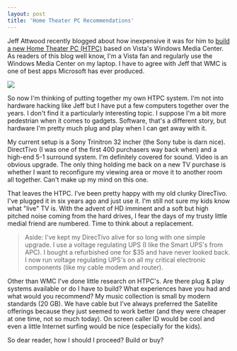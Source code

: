 ```yaml
---
layout: post
title: 'Home Theater PC Recommendations'
---
```

Jeff Attwood recently blogged about how inexpensive it was for him to [build a new Home Theater PC (HTPC)](http://www.codinghorror.com/blog/archives/001107.html) based on Vista's Windows Media Center. As readers of this blog well know, I'm a Vista fan and regularly use the Windows Media Center on my laptop. I have to agree with Jeff that WMC is one of best apps Microsoft has ever produced.

![](http://www.engadget.com/media/2006/01/originaecase.jpg)

So now I'm thinking of putting together my own HTPC system. I'm not into hardware hacking like Jeff but I have put a few computers together over the years. I don't find it a particularly interesting topic. I suppose I'm a bit more pedestrian when it comes to gadgets. Software, that's a different story, but hardware I'm pretty much plug and play when I can get away with it.

My current setup is a Sony Trinitron 32 incher (the Sony tube is darn nice). DirectTivo (I was one of the first 400 purchasers way back when) and a high-end 5-1 surround system. I'm definitely covered for sound. Video is an obvious upgrade. The only thing holding me back on a new TV purchase is whether I want to reconfigure my viewing area or move it to another room all together. Can't make up my mind on this one.

That leaves the HTPC. I've been pretty happy with my old clunky DirecTivo. I've plugged it in six years ago and just use it. I'm still not sure my kids know what "live" TV is. With the advent of HD imminent and a soft but high pitched noise coming from the hard drives, I fear the days of my trusty little medial friend are numbered. Time to think about a replacement.

> Aside: I've kept my DirecTivo alive for so long with one simple upgrade. I use a voltage regulating UPS (I like the Smart UPS's from APC). I bought a refurbished one for $35 and have never looked back. I now run voltage regulating UPS's on all my critical electronic components (like my cable modem and router).

Other than WMC I've done little research on HTPC's. Are there plug & play systems available or do I have to build? What experiences have you had and what would you recommend? My music collection is small by modern standards (20 GB). We have cable but I've always preferred the Satellite offerings because they just seemed to work better (and they were cheaper at one time, not so much today). On screen caller ID would be cool and even a little Internet surfing would be nice (especially for the kids).

So dear reader, how I should I proceed? Build or buy?
